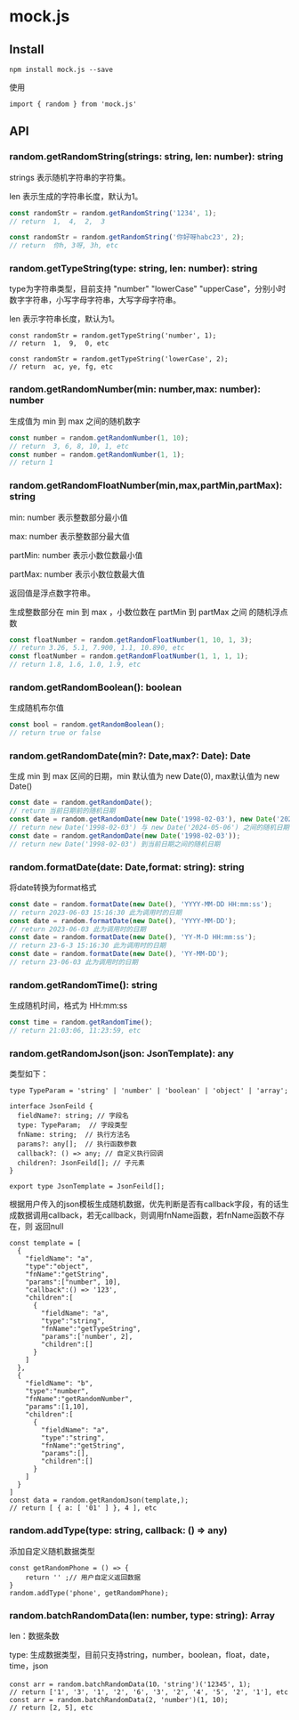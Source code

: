 # mock.js

## Install

```
npm install mock.js --save
```

使用

```
import { random } from 'mock.js'
```

## API

### random.getRandomString(strings: string, len: number): string

strings 表示随机字符串的字符集。

len 表示生成的字符串长度，默认为1。

```ts
const randomStr = random.getRandomString('1234', 1);
// return  1,  4,  2,  3

const randomStr = random.getRandomString('你好呀habc23', 2);
// return  你h, 3呀, 3h, etc
```

### random.getTypeString(type: string, len: number): string

type为字符串类型，目前支持  "number"   "lowerCase"   "upperCase"，分别小时数字字符串，小写字母字符串，大写字母字符串。

len 表示字符串长度，默认为1。

```
const randomStr = random.getTypeString('number', 1);
// return  1,  9,  0, etc

const randomStr = random.getTypeString('lowerCase', 2);
// return  ac, ye, fg, etc
```

### random.getRandomNumber(min: number,max: number): number

生成值为 min 到 max 之间的随机数字

```ts
const number = random.getRandomNumber(1, 10);
// return  3, 6, 8, 10, 1, etc
const number = random.getRandomNumber(1, 1);
// return 1
```

### random.getRandomFloatNumber(min,max,partMin,partMax): string

min: number  表示整数部分最小值

max: number  表示整数部分最大值

partMin: number  表示小数位数最小值

partMax: number  表示小数位数最大值

返回值是浮点数字符串。

生成整数部分在 min 到 max ，小数位数在 partMin 到 partMax 之间 的随机浮点数

```ts
const floatNumber = random.getRandomFloatNumber(1, 10, 1, 3);
// return 3.26, 5.1, 7.900, 1.1, 10.890, etc
const floatNumber = random.getRandomFloatNumber(1, 1, 1, 1);
// return 1.8, 1.6, 1.0, 1.9, etc
```

### random.getRandomBoolean(): boolean

生成随机布尔值

```ts
const bool = random.getRandomBoolean();
// return true or false
```

### random.getRandomDate(min?: Date,max?: Date): Date

生成 min 到 max 区间的日期，min 默认值为 new Date(0), max默认值为 new Date()

```ts
const date = random.getRandomDate();
// return 当前日期前的随机日期
const date = random.getRandomDate(new Date('1998-02-03'), new Date('2024-05-06'));
// return new Date('1998-02-03') 与 new Date('2024-05-06') 之间的随机日期，默认就是Date对象格式
const date = random.getRandomDate(new Date('1998-02-03'));
// return new Date('1998-02-03') 到当前日期之间的随机日期
```

### random.formatDate(date: Date,format: string): string

将date转换为format格式

```ts
const date = random.formatDate(new Date(), 'YYYY-MM-DD HH:mm:ss');
// return 2023-06-03 15:16:30 此为调用时的日期
const date = random.formatDate(new Date(), 'YYYY-MM-DD');
// return 2023-06-03 此为调用时的日期
const date = random.formatDate(new Date(), 'YY-M-D HH:mm:ss');
// return 23-6-3 15:16:30 此为调用时的日期
const date = random.formatDate(new Date(), 'YY-MM-DD');
// return 23-06-03 此为调用时的日期
```

### random.getRandomTime(): string

生成随机时间，格式为 HH:mm:ss

```ts
const time = random.getRandomTime();
// return 21:03:06, 11:23:59, etc
```

### random.getRandomJson(json: JsonTemplate): any

类型如下：

```
type TypeParam = 'string' | 'number' | 'boolean' | 'object' | 'array';

interface JsonFeild {
  fieldName?: string; // 字段名
  type: TypeParam;  // 字段类型
  fnName: string;  // 执行方法名
  params?: any[];  // 执行函数参数
  callback?: () => any; // 自定义执行回调
  children?: JsonFeild[]; // 子元素
}

export type JsonTemplate = JsonFeild[];
```

根据用户传入的json模板生成随机数据，优先判断是否有callback字段，有的话生成数据调用callback，若无callback，则调用fnName函数，若fnName函数不存在，则 返回null

```
const template = [
  {
    "fieldName": "a",
    "type":"object",
    "fnName":"getString",
    "params":["number", 10],
    "callback":() => '123',
    "children":[
      {
        "fieldName": "a",
        "type":"string",
        "fnName":"getTypeString",
        "params":['number', 2],
        "children":[]
      }
    ]  
  },
  {
    "fieldName": "b",
    "type":"number",
    "fnName":"getRandomNumber",
    "params":[1,10],
    "children":[
      {
        "fieldName": "a",
        "type":"string",
        "fnName":"getString",
        "params":[],
        "children":[]
      }
    ]  
  }
]
const data = random.getRandomJson(template,);
// return [ { a: [ '01' ] }, 4 ], etc
```

### random.addType(type: string, callback: () => any)

添加自定义随机数据类型

```
const getRandomPhone = () => {
	return '' ;// 用户自定义返回数据
}
random.addType('phone', getRandomPhone);
```

### random.batchRandomData(len: number, type: string): Array

len：数据条数

type: 生成数据类型，目前只支持string，number，boolean，float，date，time，json

```
const arr = random.batchRandomData(10，'string')('12345', 1);
// return ['1', '3', '1', '2', '6', '3', '2', '4', '5', '2', '1'], etc
const arr = random.batchRandomData(2, 'number')(1, 10);
// return [2, 5], etc
```

